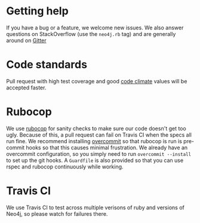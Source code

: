 
# Getting help

If you have a bug or a feature, we welcome new issues.  We also answer questions on StackOverflow (use the `neo4j.rb` tag) and are generally around on [Gitter](https://gitter.im/neo4jrb/neo4j)

# Code standards

Pull request with high test coverage and good [code climate](https://codeclimate.com/github/neo4jrb/neo4j) values will be accepted faster.

# Rubocop

We use [rubocop](https://github.com/bbatsov/rubocop) for sanity checks to make sure our code doesn't get too ugly.  Because of this, a pull request can fail on Travis CI when the specs all run fine.  We recommend installing [overcommit](https://github.com/causes/overcommit) so that rubocop is run is pre-commit hooks so that this causes minimal frustration.  We already have an overcommit configuration, so you simply need to run `overcommit --install` to set up the git hooks.  A `Guardfile` is also provided so that you can use rspec and rubocop continuously while working.

# Travis CI

We use Travis CI to test across multiple verisons of ruby and versions of Neo4j, so please watch for failures there.
